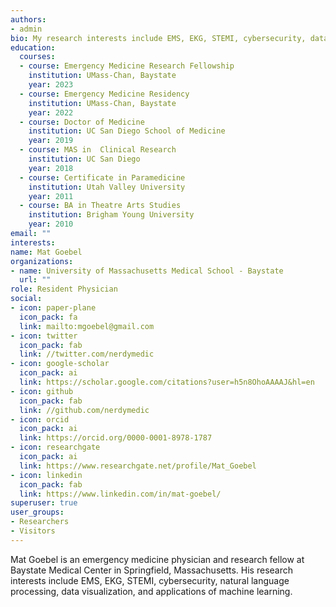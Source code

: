 ```yaml
---
authors:
- admin
bio: My research interests include EMS, EKG, STEMI, cybersecurity, data viz, ML, and NLP.
education:
  courses:
  - course: Emergency Medicine Research Fellowship
    institution: UMass-Chan, Baystate
    year: 2023
  - course: Emergency Medicine Residency
    institution: UMass-Chan, Baystate
    year: 2022
  - course: Doctor of Medicine
    institution: UC San Diego School of Medicine
    year: 2019
  - course: MAS in  Clinical Research
    institution: UC San Diego
    year: 2018
  - course: Certificate in Paramedicine
    institution: Utah Valley University
    year: 2011
  - course: BA in Theatre Arts Studies
    institution: Brigham Young University
    year: 2010
email: ""
interests:
name: Mat Goebel
organizations:
- name: University of Massachusetts Medical School - Baystate
  url: ""
role: Resident Physician
social:
- icon: paper-plane
  icon_pack: fa
  link: mailto:mgoebel@gmail.com
- icon: twitter
  icon_pack: fab
  link: //twitter.com/nerdymedic
- icon: google-scholar
  icon_pack: ai
  link: https://scholar.google.com/citations?user=h5n8OhoAAAAJ&hl=en
- icon: github
  icon_pack: fab
  link: //github.com/nerdymedic
- icon: orcid
  icon_pack: ai
  link: https://orcid.org/0000-0001-8978-1787
- icon: researchgate
  icon_pack: ai
  link: https://www.researchgate.net/profile/Mat_Goebel
- icon: linkedin
  icon_pack: fab
  link: https://www.linkedin.com/in/mat-goebel/
superuser: true
user_groups:
- Researchers
- Visitors
---
```


Mat Goebel is an emergency medicine physician and research fellow at Baystate Medical Center in Springfield, Massachusetts. His research interests include EMS, EKG, STEMI, cybersecurity, natural language processing, data visualization, and applications of machine learning.